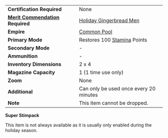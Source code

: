 |                                                                     |                                                                 |
| ------------------------------------------------------------------- | --------------------------------------------------------------- |
| **Certification Required**                                          | None                                                            |
| **[Merit Commendation](../merits/Merit_Commendations.md) Required** | [Holiday Gingerbread Men](../merits/Holiday_Gingerbread_Men.md) |
| **Empire**                                                          | [Common Pool](../terminology/Common_Pool.md)                    |
| **Primary Mode**                                                    | Restores 100 [Stamina](../terminology/Stamina.md) Points        |
| **Secondary Mode**                                                  | \-                                                              |
| **Ammunition**                                                      | \-                                                              |
| **Inventory Dimensions**                                            | 2 x 4                                                           |
| **Magazine Capacity**                                               | 1 (1 time use only)                                             |
| **Zoom**                                                            | None                                                            |
| **Additional**                                                      | Can only be used once every 20 minutes                          |
| **Note**                                                            | This item cannot be dropped.                                    |

**Super Stimpack**

This item is not always available as it is usually only enabled during
the holiday season.

<!--[Category:Game Items](Category:Game_Items.md)-->
